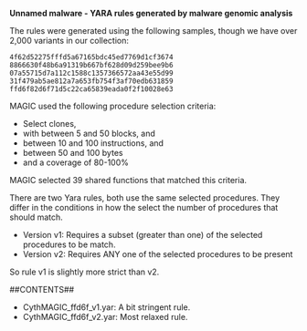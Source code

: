 **Unnamed malware - YARA rules generated by malware genomic analysis**

The rules were generated using the following samples, though we have over 2,000 variants in our collection:

    4f62d52275fffd5a67165bdc45ed7769d1cf3674
    8866630f48b6a91319b667bf628d09d259bee9b6
    07a55715d7a112c1588c1357366572aa43e55d99
    31f479ab5ae812a7a653fb754f3af70edb631859
    ffd6f82d6f71d5c22ca65839eada0f2f10028e63

MAGIC used the following procedure selection criteria:

   - Select clones,
   - with between 5 and 50 blocks, and
   - between 10 and 100 instructions, and
   - between 50 and 100 bytes
   - and a coverage of 80-100%

MAGIC selected 39 shared functions that matched this criteria.


There are two Yara rules, both use the same selected procedures. They differ in the conditions in how the select the number of procedures that should match.
   - Version v1: Requires a subset (greater than one) of the  selected procedures to be match.
   - Version v2: Requires ANY one of the selected procedures to be present

So rule v1 is slightly more strict than v2. 

##CONTENTS##

   - CythMAGIC_ffd6f_v1.yar: A bit stringent rule. 
   - CythMAGIC_ffd6f_v2.yar: Most relaxed rule. 


